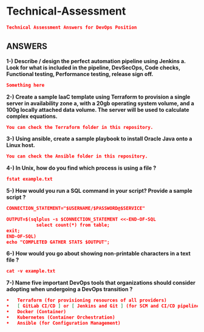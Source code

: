 
# Technical-Assessment
```json
Technical Assessment Answers for DevOps Position
```

## ANSWERS
**1-) Describe / design the perfect automation pipeline using Jenkins
    a.	Look for what is included in the pipeline, DevSecOps, Code checks, Functional testing, Performance testing, release sign off.**
```json
Something here
```
**2-) Create a sample IaaC template using Terraform to provision a single server in availability zone a, with a 20gb operating system volume, and a 100g locally attached data volume. The server will be used to calculate complex equations.**
```json
You can check the Terraform folder in this repository.
```
**3-) Using ansible, create a sample playbook to install Oracle Java onto a Linux host.**
```json
You can check the Ansible folder in this repository.
```
**4-) In Unix, how do you find which process is using a file ?**
```json
fstat example.txt
```
**5-) How would you run a SQL command in your script? Provide a sample script ?**
```json
CONNECTION_STATEMENT="$USERNAME/$PASSWORD@$SERVICE"

OUTPUT=$(sqlplus -s $CONNECTION_STATEMENT <<-END-OF-SQL
           select count(*) from table;
exit;
END-OF-SQL)
echo "COMPLETED GATHER STATS $OUTPUT";
```
**6-) How would you go about showing non-printable characters in a text file ?**
```json
cat -v example.txt
```
**7-) Name five important DevOps tools that organizations should consider adopting when undergoing a DevOps transition ?**
```json
•	Terraform (for provisioning resources of all providers)
•	[ GitLab CI/CD ] or [ Jenkins and Git ] (for SCM and CI/CD pipelines)
•	Docker (Container)
•	Kubernetes (Container Orchestration)
•	Ansible (for Configuration Management)
```


